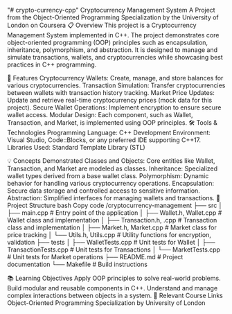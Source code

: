 "# crypto-currency-cpp" 
Cryptocurrency Management System
A Project from the Object-Oriented Programming Specialization by the University of London on Coursera
📋 Overview
This project is a Cryptocurrency Management System implemented in C++. The project demonstrates core object-oriented programming (OOP) principles such as encapsulation, inheritance, polymorphism, and abstraction. It is designed to manage and simulate transactions, wallets, and cryptocurrencies while showcasing best practices in C++ programming.


🎯 Features
Cryptocurrency Wallets: Create, manage, and store balances for various cryptocurrencies.
Transaction Simulation: Transfer cryptocurrencies between wallets with transaction history tracking.
Market Price Updates: Update and retrieve real-time cryptocurrency prices (mock data for this project).
Secure Wallet Operations: Implement encryption to ensure secure wallet access.
Modular Design: Each component, such as Wallet, Transaction, and Market, is implemented using OOP principles.
🛠️ Tools & Technologies
Programming Language: C++
Development Environment: Visual Studio, Code::Blocks, or any preferred IDE supporting C++17.
Libraries Used:
Standard Template Library (STL)

💡 Concepts Demonstrated
Classes and Objects: Core entities like Wallet, Transaction, and Market are modeled as classes.
Inheritance: Specialized wallet types derived from a base wallet class.
Polymorphism: Dynamic behavior for handling various cryptocurrency operations.
Encapsulation: Secure data storage and controlled access to sensitive information.
Abstraction: Simplified interfaces for managing wallets and transactions.
📂 Project Structure
bash
Copy code
/cryptocurrency-management
├── src
│   ├── main.cpp                # Entry point of the application
│   ├── Wallet.h, Wallet.cpp    # Wallet class and implementation
│   ├── Transaction.h, .cpp     # Transaction class and implementation
│   ├── Market.h, Market.cpp    # Market class for price tracking
│   └── Utils.h, Utils.cpp      # Utility functions for encryption, validation
├── tests
│   ├── WalletTests.cpp         # Unit tests for Wallet
│   ├── TransactionTests.cpp    # Unit tests for Transactions
│   └── MarketTests.cpp         # Unit tests for Market operations
├── README.md                   # Project documentation
└── Makefile                    # Build instructions


📚 Learning Objectives
Apply OOP principles to solve real-world problems.
Build modular and reusable components in C++.
Understand and manage complex interactions between objects in a system.
🔗 Relevant Course Links
Object-Oriented Programming Specialization by University of London
